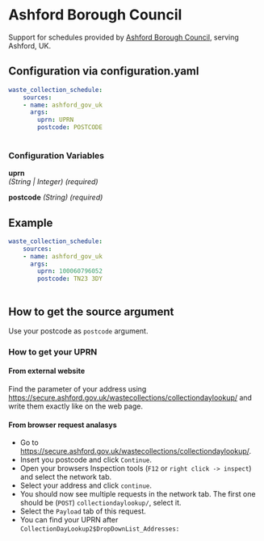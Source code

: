 # Ashford Borough Council

Support for schedules provided by [Ashford Borough Council](https://ashford.gov.uk), serving Ashford, UK.

## Configuration via configuration.yaml

```yaml
waste_collection_schedule:
    sources:
    - name: ashford_gov_uk
      args:
        uprn: UPRN
        postcode: POSTCODE
        
```

### Configuration Variables

**uprn**  
*(String | Integer) (required)*

**postcode**
*(String) (required)*

## Example

```yaml
waste_collection_schedule:
    sources:
    - name: ashford_gov_uk
      args:
        uprn: 100060796052
        postcode: TN23 3DY
        
```

## How to get the source argument

Use your postcode as `postcode` argument.

### How to get your UPRN

#### From external website

Find the parameter of your address using <https://secure.ashford.gov.uk/wastecollections/collectiondaylookup/> and write them exactly like on the web page.

#### From browser request analasys

- Go to <https://secure.ashford.gov.uk/wastecollections/collectiondaylookup/>.
- Insert you postcode and click `Continue`.
- Open your browsers Inspection tools (`F12` or `right click -> inspect`) and select the network tab.
- Select your address and click `continue`.
- You should now see multiple requests in the network tab. The first one should be (`POST`) `collectiondaylookup/`, select it.
- Select the `Payload` tab of this request.
- You can find your UPRN after `CollectionDayLookup2$DropDownList_Addresses:`
